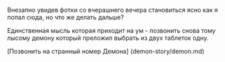 Внезапно увидев фотки со вчерашнего вечера становиться ясно как я попал сюда, но что же делать дальше?

Единственная мысль которая приходит на ум - позвонить снова тому лысому демону который преложил
выбрать из двух таблеток одну.

[Позвонить на странный номер Демона] (demon-story/demon.md)
